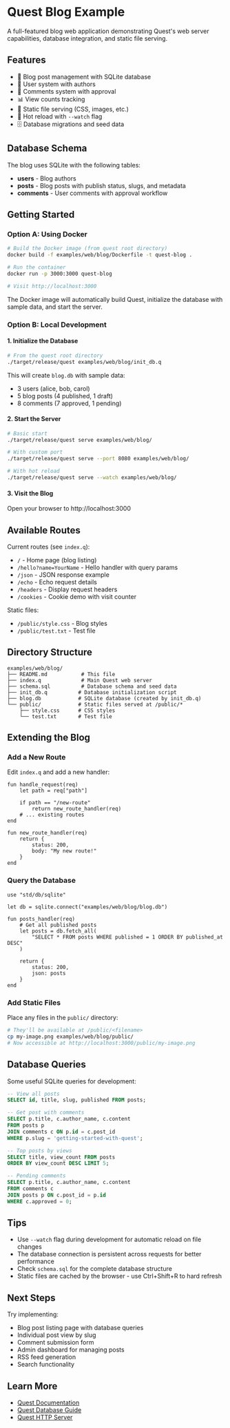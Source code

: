 # Quest Blog Example

A full-featured blog web application demonstrating Quest's web server capabilities, database integration, and static file serving.

## Features

- 📝 Blog post management with SQLite database
- 👥 User system with authors
- 💬 Comments system with approval
- 📊 View counts tracking
- 🎨 Static file serving (CSS, images, etc.)
- 🔄 Hot reload with `--watch` flag
- 🗄️ Database migrations and seed data

## Database Schema

The blog uses SQLite with the following tables:

- **users** - Blog authors
- **posts** - Blog posts with publish status, slugs, and metadata
- **comments** - User comments with approval workflow

## Getting Started

### Option A: Using Docker

```bash
# Build the Docker image (from quest root directory)
docker build -f examples/web/blog/Dockerfile -t quest-blog .

# Run the container
docker run -p 3000:3000 quest-blog

# Visit http://localhost:3000
```

The Docker image will automatically build Quest, initialize the database with sample data, and start the server.

### Option B: Local Development

#### 1. Initialize the Database

```bash
# From the quest root directory
./target/release/quest examples/web/blog/init_db.q
```

This will create `blog.db` with sample data:
- 3 users (alice, bob, carol)
- 5 blog posts (4 published, 1 draft)
- 8 comments (7 approved, 1 pending)

#### 2. Start the Server

```bash
# Basic start
./target/release/quest serve examples/web/blog/

# With custom port
./target/release/quest serve --port 8080 examples/web/blog/

# With hot reload
./target/release/quest serve --watch examples/web/blog/
```

#### 3. Visit the Blog

Open your browser to http://localhost:3000

## Available Routes

Current routes (see `index.q`):

- `/` - Home page (blog listing)
- `/hello?name=YourName` - Hello handler with query params
- `/json` - JSON response example
- `/echo` - Echo request details
- `/headers` - Display request headers
- `/cookies` - Cookie demo with visit counter

Static files:
- `/public/style.css` - Blog styles
- `/public/test.txt` - Test file

## Directory Structure

```
examples/web/blog/
├── README.md           # This file
├── index.q             # Main Quest web server
├── schema.sql          # Database schema and seed data
├── init_db.q          # Database initialization script
├── blog.db            # SQLite database (created by init_db.q)
└── public/            # Static files served at /public/*
    ├── style.css      # CSS styles
    └── test.txt       # Test file
```

## Extending the Blog

### Add a New Route

Edit `index.q` and add a new handler:

```quest
fun handle_request(req)
    let path = req["path"]
    
    if path == "/new-route"
        return new_route_handler(req)
    # ... existing routes
end

fun new_route_handler(req)
    return {
        status: 200,
        body: "My new route!"
    }
end
```

### Query the Database

```quest
use "std/db/sqlite"

let db = sqlite.connect("examples/web/blog/blog.db")

fun posts_handler(req)
    # Get all published posts
    let posts = db.fetch_all(
        "SELECT * FROM posts WHERE published = 1 ORDER BY published_at DESC"
    )
    
    return {
        status: 200,
        json: posts
    }
end
```

### Add Static Files

Place any files in the `public/` directory:

```bash
# They'll be available at /public/<filename>
cp my-image.png examples/web/blog/public/
# Now accessible at http://localhost:3000/public/my-image.png
```

## Database Queries

Some useful SQLite queries for development:

```sql
-- View all posts
SELECT id, title, slug, published FROM posts;

-- Get post with comments
SELECT p.title, c.author_name, c.content
FROM posts p
JOIN comments c ON p.id = c.post_id
WHERE p.slug = 'getting-started-with-quest';

-- Top posts by views
SELECT title, view_count FROM posts 
ORDER BY view_count DESC LIMIT 5;

-- Pending comments
SELECT p.title, c.author_name, c.content
FROM comments c
JOIN posts p ON c.post_id = p.id
WHERE c.approved = 0;
```

## Tips

- Use `--watch` flag during development for automatic reload on file changes
- The database connection is persistent across requests for better performance
- Check `schema.sql` for the complete database structure
- Static files are cached by the browser - use Ctrl+Shift+R to hard refresh

## Next Steps

Try implementing:
- Blog post listing page with database queries
- Individual post view by slug
- Comment submission form
- Admin dashboard for managing posts
- RSS feed generation
- Search functionality

## Learn More

- [Quest Documentation](../../docs/)
- [Quest Database Guide](../../docs/stdlib/database.md)
- [Quest HTTP Server](../../docs/stdlib/http.md)
